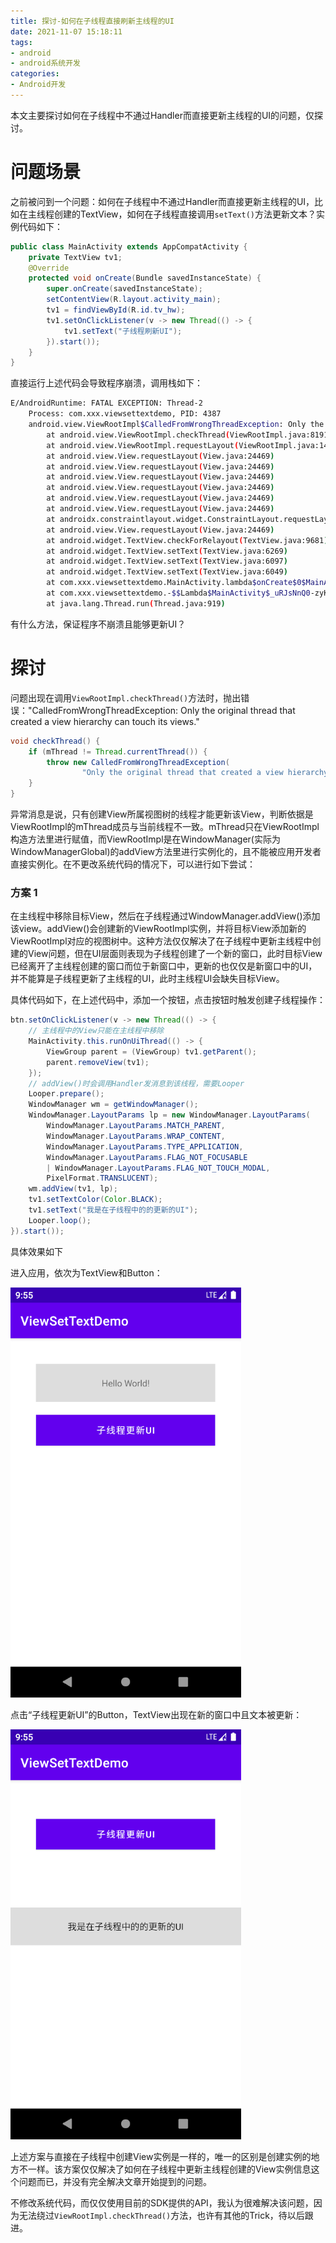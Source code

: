 ```yaml
---
title: 探讨-如何在子线程直接刷新主线程的UI
date: 2021-11-07 15:18:11
tags:
- android
- android系统开发
categories:
- Android开发
---
```


本文主要探讨如何在子线程中不通过Handler而直接更新主线程的UI的问题，仅探讨。

<!-- more -->

# 问题场景

之前被问到一个问题：如何在子线程中不通过Handler而直接更新主线程的UI，比如在主线程创建的TextView，如何在子线程直接调用`setText()`方法更新文本？实例代码如下：

```java
public class MainActivity extends AppCompatActivity {
    private TextView tv1;
    @Override
    protected void onCreate(Bundle savedInstanceState) {
        super.onCreate(savedInstanceState);
        setContentView(R.layout.activity_main);
        tv1 = findViewById(R.id.tv_hw);
        tv1.setOnClickListener(v -> new Thread(() -> {
            tv1.setText("子线程刷新UI");
        }).start());
    }
}
```

直接运行上述代码会导致程序崩溃，调用栈如下：

```bash
E/AndroidRuntime: FATAL EXCEPTION: Thread-2
    Process: com.xxx.viewsettextdemo, PID: 4387
    android.view.ViewRootImpl$CalledFromWrongThreadException: Only the original thread that created a view hierarchy can touch its views.
        at android.view.ViewRootImpl.checkThread(ViewRootImpl.java:8191)
        at android.view.ViewRootImpl.requestLayout(ViewRootImpl.java:1420)
        at android.view.View.requestLayout(View.java:24469)
        at android.view.View.requestLayout(View.java:24469)
        at android.view.View.requestLayout(View.java:24469)
        at android.view.View.requestLayout(View.java:24469)
        at android.view.View.requestLayout(View.java:24469)
        at android.view.View.requestLayout(View.java:24469)
        at androidx.constraintlayout.widget.ConstraintLayout.requestLayout(ConstraintLayout.java:3146)
        at android.view.View.requestLayout(View.java:24469)
        at android.widget.TextView.checkForRelayout(TextView.java:9681)
        at android.widget.TextView.setText(TextView.java:6269)
        at android.widget.TextView.setText(TextView.java:6097)
        at android.widget.TextView.setText(TextView.java:6049)
        at com.xxx.viewsettextdemo.MainActivity.lambda$onCreate$0$MainActivity(MainActivity.java:22)
        at com.xxx.viewsettextdemo.-$$Lambda$MainActivity$_uRJsNnQ0-zyKYjBJhwoyKb6E_I.run(Unknown Source:2)
        at java.lang.Thread.run(Thread.java:919)
```

有什么方法，保证程序不崩溃且能够更新UI？

# 探讨

问题出现在调用`ViewRootImpl.checkThread()`方法时，抛出错误："CalledFromWrongThreadException: Only the original thread that created a view hierarchy can touch its views."

```java
void checkThread() {
    if (mThread != Thread.currentThread()) {
        throw new CalledFromWrongThreadException(
                "Only the original thread that created a view hierarchy can touch its views.");
    }
}
```

异常消息是说，只有创建View所属视图树的线程才能更新该View，判断依据是ViewRootImpl的mThread成员与当前线程不一致。mThread只在ViewRootImpl构造方法里进行赋值，而ViewRootImpl是在WindowManager(实际为WindowManagerGlobal)的addView方法里进行实例化的，且不能被应用开发者直接实例化。在不更改系统代码的情况下，可以进行如下尝试：

### 方案 1

在主线程中移除目标View，然后在子线程通过WindowManager.addView()添加该view。addView()会创建新的ViewRootImpl实例，并将目标View添加新的ViewRootImpl对应的视图树中。这种方法仅仅解决了在子线程中更新主线程中创建的View问题，但在UI层面则表现为子线程创建了一个新的窗口，此时目标View已经离开了主线程创建的窗口而位于新窗口中，更新的也仅仅是新窗口中的UI，并不能算是子线程更新了主线程的UI，此时主线程UI会缺失目标View。

具体代码如下，在上述代码中，添加一个按钮，点击按钮时触发创建子线程操作：

```java
btn.setOnClickListener(v -> new Thread(() -> {
    // 主线程中的View只能在主线程中移除
    MainActivity.this.runOnUiThread(() -> {
        ViewGroup parent = (ViewGroup) tv1.getParent();
        parent.removeView(tv1);
    });
    // addView()时会调用Handler发消息到该线程，需要Looper
    Looper.prepare();
    WindowManager wm = getWindowManager();
    WindowManager.LayoutParams lp = new WindowManager.LayoutParams(
        WindowManager.LayoutParams.MATCH_PARENT,
        WindowManager.LayoutParams.WRAP_CONTENT,
        WindowManager.LayoutParams.TYPE_APPLICATION,
        WindowManager.LayoutParams.FLAG_NOT_FOCUSABLE
        | WindowManager.LayoutParams.FLAG_NOT_TOUCH_MODAL,
        PixelFormat.TRANSLUCENT);
    wm.addView(tv1, lp);
    tv1.setTextColor(Color.BLACK);
    tv1.setText("我是在子线程中的的更新的UI");
    Looper.loop();
}).start());
```

具体效果如下

进入应用，依次为TextView和Button：

![](/images/android-update-ui-2.png)

点击“子线程更新UI”的Button，TextView出现在新的窗口中且文本被更新：

![](/images/android-update-ui-1.png)

上述方案与直接在子线程中创建View实例是一样的，唯一的区别是创建实例的地方不一样。该方案仅仅解决了如何在子线程中更新主线程创建的View实例信息这个问题而已，并没有完全解决文章开始提到的问题。

不修改系统代码，而仅仅使用目前的SDK提供的API，我认为很难解决该问题，因为无法绕过`ViewRootImpl.checkThread()`方法，也许有其他的Trick，待以后跟进。

